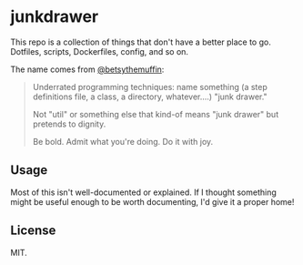 # junkdrawer

This repo is a collection of things that don't have a better place to go.
Dotfiles, scripts, Dockerfiles, config, and so on.

The name comes from [@betsythemuffin](https://twitter.com/betsythemuffin/status/1003313844108824584):

> Underrated programming techniques: name something (a step definitions file, a class, a directory, whatever....) "junk drawer."
>
> Not "util" or something else that kind-of means "junk drawer" but pretends to dignity.
>
> Be bold. Admit what you're doing. Do it with joy.

## Usage

Most of this isn't well-documented or explained.
If I thought something might be useful enough to be worth documenting, I'd give it a proper home!

## License

MIT.
